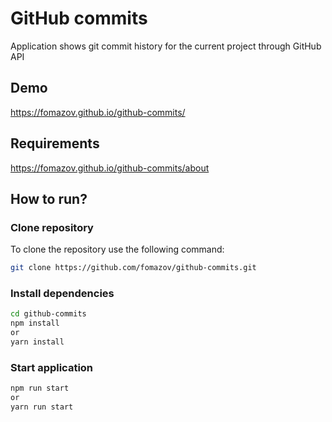 # GitHub commits

Application shows git commit history for the current project through GitHub API

## Demo

https://fomazov.github.io/github-commits/

## Requirements

https://fomazov.github.io/github-commits/about

## How to run?

### Clone repository

To clone the repository use the following command:

```sh
git clone https://github.com/fomazov/github-commits.git
```

### Install dependencies

```sh
cd github-commits
npm install
or
yarn install
```

### Start application

```sh
npm run start
or
yarn run start
```
